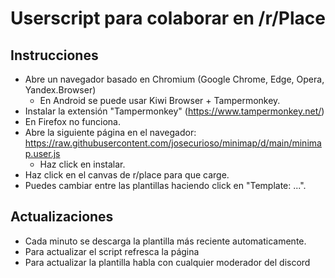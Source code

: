 # Userscript para colaborar en /r/Place


## Instrucciones

* Abre un navegador basado en Chromium (Google Chrome, Edge, Opera, Yandex.Browser)
  * En Android se puede usar Kiwi Browser + Tampermonkey.
* Instalar la extensión "Tampermonkey" (https://www.tampermonkey.net/)
* En Firefox no funciona. 
* Abre la siguiente página en el navegador: <https://raw.githubusercontent.com/josecurioso/minimap/d/main/minimap.user.js>
  * Haz click en instalar.
* Haz click en el canvas de r/place para que carge.
* Puedes cambiar entre las plantillas haciendo click en "Template: ...".

## Actualizaciones

* Cada minuto se descarga la plantilla más reciente automaticamente.
* Para actualizar el script refresca la página
* Para actualizar la plantilla habla con cualquier moderador del discord
